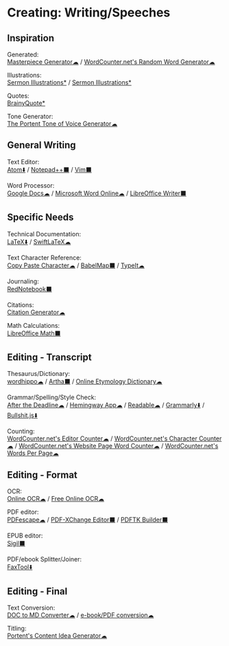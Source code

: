 # Creating: Writing/Speeches

## Inspiration

Generated:  
	[Masterpiece Generator☁](https://www.plot-generator.org.uk/) / 
	[WordCounter.net's Random Word Generator☁](https://wordcounter.net/random-word-generator)

Illustrations:  
	[Sermon Illustrations*](http://www.moreillustrations.com/) / 
	[Sermon Illustrations*](http://www.sermonillustrations.com/)	

Quotes:  
	[BrainyQuote*](https://www.brainyquote.com/)

Tone Generator:  
	[The Portent Tone of Voice Generator☁](https://www.portent.com/tools/tone-of-voice-generator)

## General Writing

Text Editor:  
	[Atom⬇️](https://atom.io/) / 
	[Notepad++⬛](https://notepad-plus-plus.org/) / 
	[Vim⬛](https://www.vim.org/)
  
Word Processor:  
	[Google Docs☁](https://docs.google.com) / 
	[Microsoft Word Online☁](https://office.live.com/start/Word.aspx) / 
	[LibreOffice Writer⬛](https://www.libreoffice.org/)

## Specific Needs

Technical Documentation:  
	[LaTeX⬇️](https://www.latex-project.org/) / 
	[SwiftLaTeX☁](https://www.swiftlatex.com)

Text Character Reference:  
	[Copy Paste Character☁](https://www.copypastecharacter.com/) / 
	[BabelMap⬛](http://www.babelstone.co.uk/Software/BabelMap.html) / 
	[TypeIt☁](https://www.typeit.org/)

Journaling:  
	[RedNotebook⬛](https://rednotebook.sourceforge.io/)

Citations:  
	[Citation Generator☁](https://www.citationgenerator.com/)

Math Calculations:  
	[LibreOffice Math⬛](https://www.libreoffice.org/discover/math/)

## Editing - Transcript

Thesaurus/Dictionary:  
	[wordhippo☁](https://www.wordhippo.com/) / 
	[Artha⬛](http://artha.sourceforge.net/) / 
	[Online Etymology Dictionary☁](https://www.etymonline.com/)
  
Grammar/Spelling/Style Check:  
	[After the Deadline☁](https://www.polishmywriting.com/) / 
	[Hemingway App☁](http://www.hemingwayapp.com/) / 
	[Readable☁](https://app.readable.com/text/?demo) / 
	[Grammarly⬇️](https://app.grammarly.com/) / 
	[Bullshit.js⬇️](https://mourner.github.io/bullshit.js/)

Counting:  
	[WordCounter.net's Editor Counter☁](https://wordcounter.net/edit-counter) / 
	[WordCounter.net's Character Counter☁](https://wordcounter.net/character-count) / 
	[WordCounter.net's Website Page Word Counter☁](https://wordcounter.net/website-word-count) / 
	[WordCounter.net's Words Per Page☁](https://wordcounter.net/words-per-page)

## Editing - Format

OCR:  
	[Online OCR☁](https://www.onlineocr.net/) / 
	[Free Online OCR☁](https://www.newocr.com/)

PDF editor:  
	[PDFescape☁](https://www.pdfescape.com/windows/) / 
	[PDF-XChange Editor⬛](https://pdf-xchange.eu/pdf-xchange-editor/index.htm) / 
	[PDFTK Builder⬛](http://www.angusj.com/pdftkb/)

EPUB editor:  
	[Sigil⬛](https://sigil-ebook.com/)

PDF/ebook Splitter/Joiner:  
	[FaxTool⬇️](https://sector-seven.com/software/faxtool)

## Editing - Final

Text Conversion:  
	[DOC to MD Converter☁](https://word2md.com/) / 
	[e-book/PDF conversion☁](https://www.epubconverter.com/)

Titling:  
	[Portent's Content Idea Generator☁](https://www.portent.com/tools/title-maker/)
